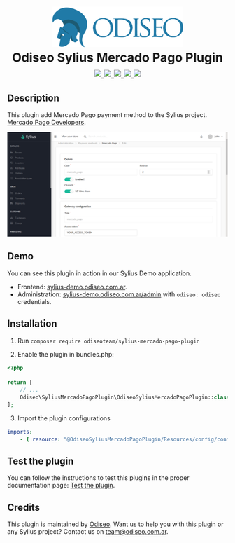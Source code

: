 <h1 align="center">
    <a href="https://odiseo.com.ar/" target="_blank" title="Odiseo">
        <img src="https://github.com/odiseoteam/SyliusMercadoPagoPlugin/blob/master/logo_odiseo.png" alt="Odiseo" width="300px" />
    </a>
    <br />
    Odiseo Sylius Mercado Pago Plugin
    <br />
    <a href="https://packagist.org/packages/odiseoteam/sylius-mercado-pago-plugin" title="License" target="_blank">
        <img src="https://img.shields.io/packagist/l/odiseoteam/sylius-mercado-pago-plugin.svg" />
    </a>
    <a href="https://packagist.org/packages/odiseoteam/sylius-mercado-pago-plugin" title="Version" target="_blank">
        <img src="https://img.shields.io/packagist/v/odiseoteam/sylius-mercado-pago-plugin.svg" />
    </a>
    <a href="http://travis-ci.org/odiseoteam/SyliusMercadoPagoPlugin" title="Build status" target="_blank">
        <img src="https://img.shields.io/travis/odiseoteam/SyliusMercadoPagoPlugin/master.svg" />
    </a>
    <a href="https://scrutinizer-ci.com/g/odiseoteam/SyliusMercadoPagoPlugin/" title="Scrutinizer" target="_blank">
        <img src="https://img.shields.io/scrutinizer/g/odiseoteam/SyliusMercadoPagoPlugin.svg" />
    </a>
    <a href="https://packagist.org/packages/odiseoteam/sylius-mercado-pago-plugin" title="Total Downloads" target="_blank">
        <img src="https://poser.pugx.org/odiseoteam/sylius-mercado-pago-plugin/downloads" />
    </a>
</h1>

## Description

This plugin add Mercado Pago payment method to the Sylius project.
[Mercado Pago Developers](https://sylius-demo.odiseo.com.ar).

<img src="https://github.com/odiseoteam/SyliusMercadoPagoPlugin/blob/master/screenshot_1.png" alt="Mercado Pago payment">

## Demo

You can see this plugin in action in our Sylius Demo application.

- Frontend: [sylius-demo.odiseo.com.ar](https://sylius-demo.odiseo.com.ar). 
- Administration: [sylius-demo.odiseo.com.ar/admin](https://sylius-demo.odiseo.com.ar/admin) with `odiseo: odiseo` credentials.

## Installation

1. Run `composer require odiseoteam/sylius-mercado-pago-plugin`

2. Enable the plugin in bundles.php:

```php
<?php

return [
    // ...
    Odiseo\SyliusMercadoPagoPlugin\OdiseoSyliusMercadoPagoPlugin::class => ['all' => true],
];
```
 
3. Import the plugin configurations
 
```yml
imports:
    - { resource: "@OdiseoSyliusMercadoPagoPlugin/Resources/config/config.yaml" }
```

## Test the plugin

You can follow the instructions to test this plugins in the proper documentation page: [Test the plugin](doc/tests.md).
    
## Credits

This plugin is maintained by <a href="https://odiseo.com.ar">Odiseo</a>. Want us to help you with this plugin or any Sylius project? Contact us on <a href="mailto:team@odiseo.com.ar">team@odiseo.com.ar</a>.
